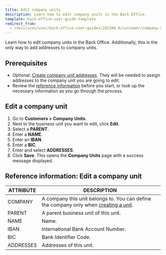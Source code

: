 ```yaml
---
title: Edit company units
description: Learn how to edit company units in the Back Office.
template: back-office-user-guide-template
redirect_from:
  - /docs/scos/user/back-office-user-guides/202200.0/customer/company-account/managing-company-units.html
---
```


Learn how to edit company units in the Back Office. Additionally, this is the only way to add  addresses to company units.


## Prerequisites

* Optional: [Create company unit addresses](/docs/scos/user/back-office-user-guides/{{page.version}}/customer/company-unit-addresses/create-company-unit-addresses.html). They will be needed to assign addresses to the company unit you are going to edit.
* Review the [reference information](#reference-information-edit-a-company-unit) before you start, or look up the necessary information as you go through the process.


## Edit a company unit

1. Go to **Customers&nbsp;<span aria-label="and then">></span> Company Units**.
2. Next to the business unit you want to edit, click **Edit**.
3. Select a **PARENT**.
4. Enter a **NAME**.
5. Enter an **IBAN**.
6. Enter a **BIC**.
7. Enter and select **ADDRESSES**.
8. Click **Save**.
    This opens the **Company Units** page with a success message displayed.

## Reference information: Edit a company unit

| ATTRIBUTE | DESCRIPTION  |
| --- | --- |
| COMPANY | A company this unit belongs to. You can define the company only when [creating a unit](/docs/scos/user/back-office-user-guides/{{page.version}}/customer/company-units/create-company-units.html).   |
| PARENT | A parent business unit of this unit. |
| NAME | Name. |
| IBAN |  International Bank Account Number. |
|BIC| Bank Identifier Code. |
| ADDRESSES | Addresses of this unit. |
